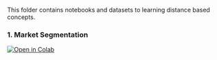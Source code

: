 This folder contains notebooks and datasets to learning distance based concepts.


### 1. Market Segmentation

[![Open in Colab](https://colab.research.google.com/assets/colab-badge.svg)](https://colab.research.google.com/github/manaranjanp/ISB_MLUL1/blob/main/clustering/Market_Segmentation.ipynb)
